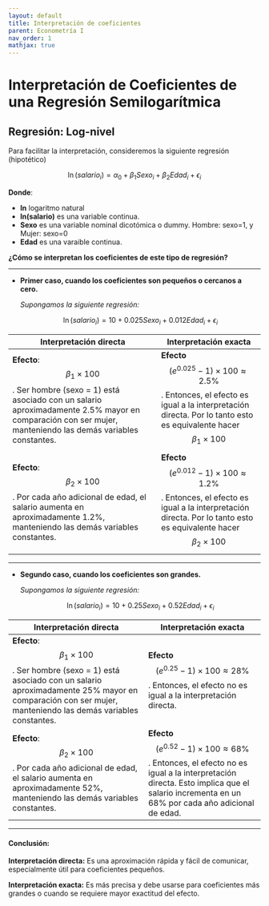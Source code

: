 ```yaml
---
layout: default
title: Interpretación de coeficientes 
parent: Econometría I
nav_order: 1
mathjax: true
---
```

# Interpretación de Coeficientes de una Regresión Semilogarítmica

## Regresión: Log-nivel

Para facilitar la interpretación, consideremos la siguiente regresión (hipotético)

$$
\ln(salario_i)= \alpha_0 + \beta_1Sexo_i + \beta_2Edad_i + \epsilon_i
$$

**Donde**:

- **ln** logaritmo natural
- **ln(salario)** es una variable continua.
- **Sexo** es una variable nominal dicotómica o dummy. Hombre: sexo=1, y Mujer: sexo=0
- **Edad** es una varaible continua.

**¿Cómo se interpretan los coeficientes de este tipo de regresión?**

---

* **Primer caso, cuando los coeficientes son pequeños o cercanos a cero.**

  *Supongamos la siguiente regresión:*

  $$
  \ln(salario_i)= 10 + 0.025Sexo_i + 0.012Edad_i + \epsilon_i
  $$

| Interpretación directa                                                                                                                                                                              | Interpretación exacta                                                                                                                                                                |
| ---------------------------------------------------------------------------------------------------------------------------------------------------------------------------------------------------- | ------------------------------------------------------------------------------------------------------------------------------------------------------------------------------------- |
| **Efecto**: $$\beta_1 \times 100$$. Ser hombre (sexo = 1) está asociado con un salario aproximadamente 2.5% mayor en comparación con ser mujer, manteniendo las demás variables constantes. | **Efecto** $$(e^{0.025}-1)\times 100 \approx 2.5\%$$. Entonces, el efecto es igual a la interpretación directa. Por lo tanto esto es equivalente hacer $$\beta_1 \times 100$$  |
| **Efecto**: $$\beta_2 \times 100$$. Por cada año adicional de edad, el salario aumenta en aproximadamente 1.2%, manteniendo las demás variables constantes.                                  | **Efecto** $$(e^{0.012}-1)\times 100 \approx 1.2\%$$. Entonces, el efecto es igual a la interpretación directa.  Por lo tanto esto es equivalente hacer $$\beta_2 \times 100$$ |

---

* **Segundo caso, cuando los coeficientes son grandes.**

  *Supongamos la siguiente regresión:*

  $$
  \ln(salario_i)= 10 + 0.25Sexo_i + 0.52Edad_i + \epsilon_i
  $$

| Interpretación directa                                                                                                                                                                             | Interpretación exacta                                                                                                                                                                                    |
| --------------------------------------------------------------------------------------------------------------------------------------------------------------------------------------------------- | --------------------------------------------------------------------------------------------------------------------------------------------------------------------------------------------------------- |
| **Efecto**: $$\beta_1 \times 100$$. Ser hombre (sexo = 1) está asociado con un salario aproximadamente 25% mayor en comparación con ser mujer, manteniendo las demás variables constantes. | **Efecto** $$(e^{0.25}-1)\times 100 \approx 28\%$$. Entonces, el efecto no es igual a la interpretación directa.  |
| **Efecto**: $$\beta_2 \times 100$$. Por cada año adicional de edad, el salario aumenta en aproximadamente 52%, manteniendo las demás variables constantes.   | **Efecto** $$(e^{0.52}-1)\times 100 \approx 68\%$$. Entonces, el efecto no es igual a la interpretación directa. Esto implica que el salario incrementa en un 68% por cada año adicional de edad. |

---

#### Conclusión:

**Interpretación directa:** Es una aproximación rápida y fácil de comunicar, especialmente útil para coeficientes pequeños.

**Interpretación exacta:** Es más precisa y debe usarse para coeficientes más grandes o cuando se requiere mayor exactitud del efecto.
